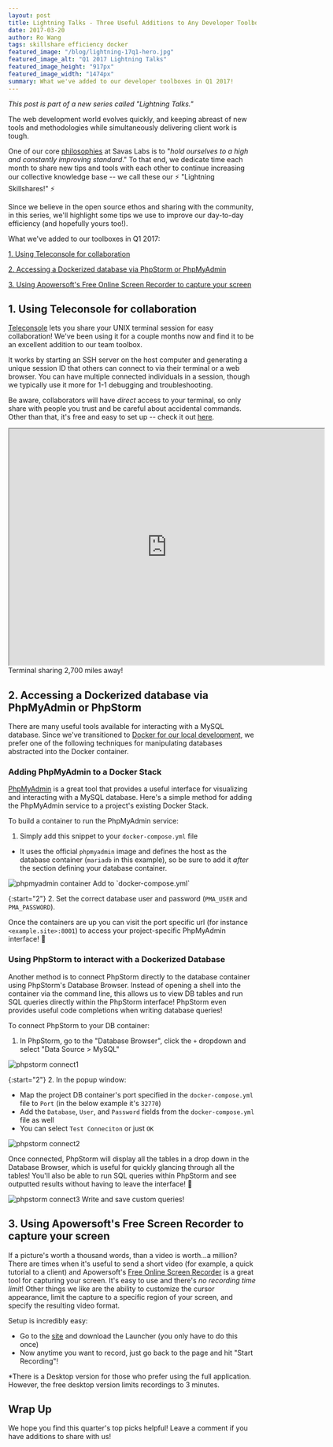```yaml
---
layout: post
title: Lightning Talks - Three Useful Additions to Any Developer Toolbox in Q1 2017
date: 2017-03-20
author: Ro Wang
tags: skillshare efficiency docker
featured_image: "/blog/lightning-17q1-hero.jpg"
featured_image_alt: "Q1 2017 Lightning Talks"
featured_image_height: "917px"
featured_image_width: "1474px"
summary: What we've added to our developer toolboxes in Q1 2017!
---
```


_This post is part of a new series called "Lightning Talks."_

The web development world evolves quickly, and keeping abreast of new tools and methodologies while simultaneously delivering client work is tough.

One of our core [philosophies](/mission-and-values/#excel) at Savas Labs is to "_hold ourselves to a high and constantly improving standard_." To that end, we dedicate time each month to share new tips and tools with each other to continue increasing our collective knowledge base -- we call these our :zap: "Lightning Skillshares!" :zap:

Since we believe in the open source ethos and sharing with the community, in this series, we'll highlight some tips we use to improve our day-to-day efficiency (and hopefully yours too!).

What we've added to our toolboxes in Q1 2017:

  [1. Using Teleconsole for collaboration](#using-teleconsole-for-collaboration)

  [2. Accessing a Dockerized database via PhpStorm or PhpMyAdmin](#accessing-a-dockerized-database-via-phpmyadmin-or-phpstorm)

  [3. Using Apowersoft's Free Online Screen Recorder to capture your screen](#using-apowersofts-free-screen-recorder-to-capture-your-screen)

## 1. Using Teleconsole for collaboration

[Teleconsole](https://www.teleconsole.com/) lets you share your UNIX terminal session for easy collaboration! We've been using it for a couple months now and find it to be an excellent addition to our team toolbox.

It works by starting an SSH server on the host computer and generating a unique session ID that others can connect to via their terminal or a web browser. You can have multiple connected individuals in a session, though we typically use it more for 1-1 debugging and troubleshooting.

Be aware, collaborators will have _direct_ access to your terminal, so only share with people you trust and be careful about accidental commands. Other than that, it's free and easy to set up -- check it out [here](https://www.teleconsole.com/).

<iframe class="iframe--video" src="https://drive.google.com/file/d/0B1cr8zwVE9miSXBYR2xqZ2syNEk/preview" width="640" height="480"></iframe>
<span class="caption">Terminal sharing 2,700 miles away!</span>

## 2. Accessing a Dockerized database via PhpMyAdmin or PhpStorm

There are many useful tools available for interacting with a MySQL database. Since we've transitioned to [Docker for our local development](/blog/tag/docker/), we prefer one of the following techniques for manipulating databases abstracted into the Docker container.

### Adding PhpMyAdmin to a Docker Stack

[PhpMyAdmin](https://www.phpmyadmin.net/) is a great tool that provides a useful interface for visualizing and interacting with a MySQL database. Here's a simple method for adding the PhpMyAdmin service to a project's existing Docker Stack.

To build a container to run the PhpMyAdmin service:

1. Simply add this snippet to your `docker-compose.yml` file
  - It uses the official `phpmyadmin` image and defines the host as the database container (`mariadb` in this example), so be sure to add it _after_ the section defining your database container.

<img src="/assets/img/blog/lightning-17q1-phpmyadmin.png" class="blog-image-large" alt="phpmyadmin container">
<span class="caption">Add to `docker-compose.yml`</span>

{:start="2"}
2. Set the correct database user and password (`PMA_USER` and `PMA_PASSWORD`).

Once the containers are up you can visit the port specific url (for instance `<example.site>:8001`) to access your project-specific PhpMyAdmin interface! :tada:

### Using PhpStorm to interact with a Dockerized Database
Another method is to connect PhpStorm directly to the database container using PhpStorm's Database Browser. Instead of opening a shell into the container via the command line, this allows us to view DB tables and run SQL queries directly within the PhpStorm interface! PhpStorm even provides useful code completions when writing database queries!

To connect PhpStorm to your DB container:

1. In PhpStorm, go to the "Database Browser", click the `+` dropdown and select "Data Source > MySQL"

<img src="/assets/img/blog/lightning-17q1-pstorm1.png" class="blog-image-large" alt="phpstorm connect1">

{:start="2"}
2. In the popup window:
  - Map the project DB container's port specified in the `docker-compose.yml` file to `Port` (in the below example it's `32770`)
  - Add the `Database`, `User`, and `Password` fields from the `docker-compose.yml` file as well
  - You can select `Test Conneciton` or just `OK`

<img src="/assets/img/blog/lightning-17q1-pstorm2.png" class="blog-image-xl" alt="phpstorm connect2">

Once connected, PhpStorm will display all the tables in a drop down in the Database Browser, which is useful for quickly glancing through all the tables! You'll also be able to run SQL queries within PhpStorm and see outputted results without having to leave the interface! :star2:

<img src="/assets/img/blog/lightning-17q1-pstorm3.png" class="blog-image-xl" alt="phpstorm connect3">
<span class="caption">Write and save custom queries!</span>

## 3. Using Apowersoft's Free Screen Recorder to capture your screen

If a picture's worth a thousand words, than a video is worth...a million? There are times when it's useful to send a short video (for example, a quick tutorial to a client) and Apowersoft's [Free Online Screen Recorder](https://www.apowersoft.com/free-online-screen-recorder) is a great tool for capturing your screen. It's easy to use and there's _no recording time limit_!  Other things we like are the ability to customize the cursor appearance, limit the capture to a specific region of your screen, and specify the resulting video format.

Setup is incredibly easy:

- Go to the [site](https://www.apowersoft.com/free-online-screen-recorder) and download the Launcher (you only have to do this once)
- Now anytime you want to record, just go back to the page and hit "Start Recording"!

\*There is a Desktop version for those who prefer using the full application. However, the free desktop version limits recordings to 3 minutes.

## Wrap Up
We hope you find this quarter's top picks helpful! Leave a comment if you have additions to share with us!
